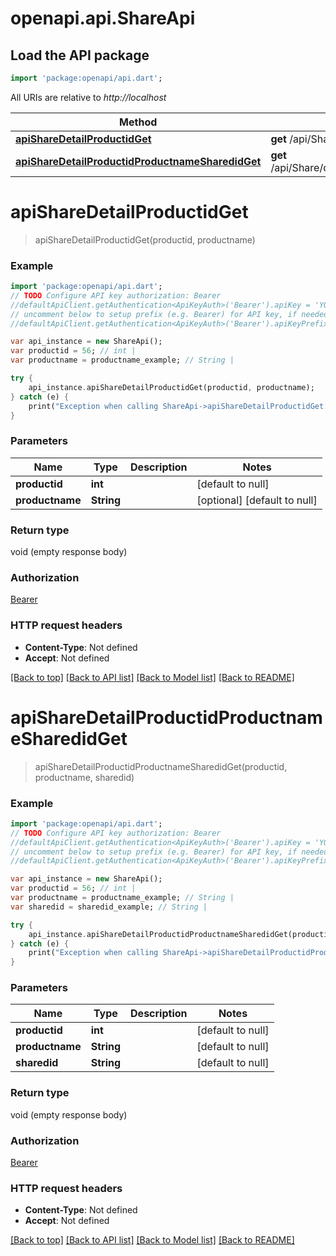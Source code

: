 # openapi.api.ShareApi

## Load the API package
```dart
import 'package:openapi/api.dart';
```

All URIs are relative to *http://localhost*

Method | HTTP request | Description
------------- | ------------- | -------------
[**apiShareDetailProductidGet**](ShareApi.md#apiShareDetailProductidGet) | **get** /api/Share/detail/{productid} | 
[**apiShareDetailProductidProductnameSharedidGet**](ShareApi.md#apiShareDetailProductidProductnameSharedidGet) | **get** /api/Share/detail/{productid}/{productname}/{sharedid} | 


# **apiShareDetailProductidGet**
> apiShareDetailProductidGet(productid, productname)



### Example 
```dart
import 'package:openapi/api.dart';
// TODO Configure API key authorization: Bearer
//defaultApiClient.getAuthentication<ApiKeyAuth>('Bearer').apiKey = 'YOUR_API_KEY';
// uncomment below to setup prefix (e.g. Bearer) for API key, if needed
//defaultApiClient.getAuthentication<ApiKeyAuth>('Bearer').apiKeyPrefix = 'Bearer';

var api_instance = new ShareApi();
var productid = 56; // int | 
var productname = productname_example; // String | 

try { 
    api_instance.apiShareDetailProductidGet(productid, productname);
} catch (e) {
    print("Exception when calling ShareApi->apiShareDetailProductidGet: $e\n");
}
```

### Parameters

Name | Type | Description  | Notes
------------- | ------------- | ------------- | -------------
 **productid** | **int**|  | [default to null]
 **productname** | **String**|  | [optional] [default to null]

### Return type

void (empty response body)

### Authorization

[Bearer](../README.md#Bearer)

### HTTP request headers

 - **Content-Type**: Not defined
 - **Accept**: Not defined

[[Back to top]](#) [[Back to API list]](../README.md#documentation-for-api-endpoints) [[Back to Model list]](../README.md#documentation-for-models) [[Back to README]](../README.md)

# **apiShareDetailProductidProductnameSharedidGet**
> apiShareDetailProductidProductnameSharedidGet(productid, productname, sharedid)



### Example 
```dart
import 'package:openapi/api.dart';
// TODO Configure API key authorization: Bearer
//defaultApiClient.getAuthentication<ApiKeyAuth>('Bearer').apiKey = 'YOUR_API_KEY';
// uncomment below to setup prefix (e.g. Bearer) for API key, if needed
//defaultApiClient.getAuthentication<ApiKeyAuth>('Bearer').apiKeyPrefix = 'Bearer';

var api_instance = new ShareApi();
var productid = 56; // int | 
var productname = productname_example; // String | 
var sharedid = sharedid_example; // String | 

try { 
    api_instance.apiShareDetailProductidProductnameSharedidGet(productid, productname, sharedid);
} catch (e) {
    print("Exception when calling ShareApi->apiShareDetailProductidProductnameSharedidGet: $e\n");
}
```

### Parameters

Name | Type | Description  | Notes
------------- | ------------- | ------------- | -------------
 **productid** | **int**|  | [default to null]
 **productname** | **String**|  | [default to null]
 **sharedid** | **String**|  | [default to null]

### Return type

void (empty response body)

### Authorization

[Bearer](../README.md#Bearer)

### HTTP request headers

 - **Content-Type**: Not defined
 - **Accept**: Not defined

[[Back to top]](#) [[Back to API list]](../README.md#documentation-for-api-endpoints) [[Back to Model list]](../README.md#documentation-for-models) [[Back to README]](../README.md)

